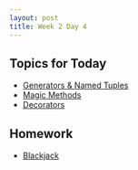 ```yaml
---
layout: post
title: Week 2 Day 4
---
```


## Topics for Today
* [Generators & Named Tuples](https://github.com/tiy-lv-python-2015-10/class-notes/blob/master/week2/09%20-%20Generators%20and%20Named%20Tuples.ipynb)
* [Magic Methods](https://github.com/tiy-lv-python-2015-10/class-notes/blob/master/week2/10%20-%20Magic%20Methods.ipynb)
* [Decorators](https://github.com/tiy-lv-python-2015-10/class-notes/blob/master/week2/11%20-%20Decorators.ipynb)

## Homework
* [Blackjack](https://github.com/tiy-lv-python-2015-10/blackjack)
